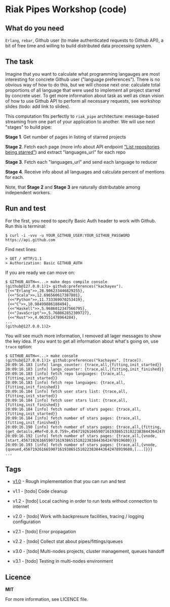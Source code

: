 Riak Pipes Workshop (code)
==========================

What do you need
----------------

`Erlang`, `rebar`, Github user (to make authenticated requests to Github API), a bit of free time and willing to build distributed data processing system.

The task
--------

Imagine that you want to calculate what programming langauges are most interesting for concrete Github user ("language preferences"). There is no obvious way of how to do this, but we will choose next one: calculate total proportions of all language that were used to implement all project starred by concrete user. To get more information about task as well as clean vision of how to use Github API to perform all necessary requests, see workshop slides (todo: add link to slides).

This computation fits perfectly to `riak_pipe` architecture: message-based streaming from one part of your application to another. We will use next "stages" to build pipe:

**Stage 1**. Get number of pages in listing of starred projects

**Stage 2**. Fetch each page (more info about API endpoint ["List repositories being starred"](http://developer.github.com/v3/activity/starring/)) and extract "languages_url" for each repo

**Stage 3**. Fetch each "languages_url" and send each language to reducer

**Stage 4**. Receive info about all languages and calculate percent of mentions for each.

Note, that **Stage 2** and **Stage 3** are naturally distributable among independent workers.

Run and test
------------

For the first, you need to specify Basic Auth header to work with Github. Run this is terminal:

```shell
$ curl -i -vvv -u YOUR_GITHUB_USER:YOUR_GITHUB_PASSWORD https://api.github.com
```

Find next lines:

```shell
> GET / HTTP/1.1
> Authorization: Basic GITHUB_AUTH
```

If you are ready we can move on:

```shell
$ GITHUB_AUTH=<...> make deps compile console
(github@127.0.0.1)1> github:preferences("kachayev").
[{<<"Erlang">>,28.906233446829255},
 {<<"Scala">>,12.696560617387881},
 {<<"Python">>,11.733369970253419},
 {<<"C">>,10.98499886188494},
 {<<"Haskell">>,5.9686012347566795},
 {<<"JavaScript">>,5.760862852309727},
 {<<"Rust">>,4.063551478964284},
...
(github@127.0.0.1)2>
```

You will see much more information, I removed all lager messages to show the key idea. If you want to get all information about what's going on, use `trace` option:

```shell
$ GITHUB_AUTH=<...> make console
(github@127.0.0.1)1> github:preferences("kachayev", [trace]).
20:09:16.183 [info] langs_counter: {trace,all,{fitting,init_started}}
20:09:16.183 [info] langs_counter: {trace,all,{fitting,init_finished}}
20:09:16.183 [info] fetch repo languages: {trace,all,{fitting,init_started}}
20:09:16.183 [info] fetch repo languages: {trace,all,{fitting,init_finished}}
20:09:16.184 [info] fetch user stars list: {trace,all,{fitting,init_started}}
20:09:16.184 [info] fetch user stars list: {trace,all,{fitting,init_finished}}
20:09:16.184 [info] fetch number of stars pages: {trace,all,{fitting,init_started}}
20:09:16.184 [info] fetch number of stars pages: {trace,all,{fitting,init_finished}}
20:09:16.190 [info] fetch number of stars pages: {trace,all,{fitting,{get_details,#Ref<0.0.0.759>,456719261665907161938651510223838443642478919680,...}}}
20:09:16.192 [info] fetch number of stars pages: {trace,all,{vnode,{start,456719261665907161938651510223838443642478919680}}}
20:09:16.193 [info] fetch number of stars pages: {trace,all,{vnode,{queued,456719261665907161938651510223838443642478919680,[...]}}}
...
```

Tags
----

* [v1.0](https://github.com/kachayev/riak-pipe-workshop/tree/v1.0) - Rough implementation that you can run and test

* v1.1 - [todo] Code cleanup

* v1.2 - [todo] Local caching in order to run tests without connection to internet

* v2.0 - [todo] Work with backpresure facilities, tracing / logging configuration

* v2.1 - [todo] Error propagation

* v2.2 - [todo] Collect stat about pipes/fittings/queues

* v3.0 - [todo] Multi-nodes projects, cluster management, queues handoff

* v3.1 - [todo] Testing in multi-nodes environment

Licence
-------

**MIT**

For more information, see LICENCE file.